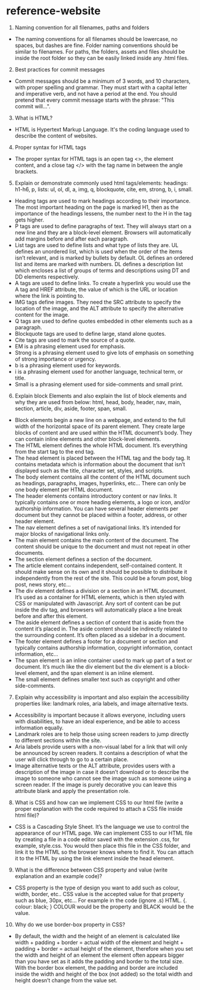 # reference-website
1. Naming convention for all filenames, paths and folders
- The naming conventions for all filenames should be lowercase, no spaces, but dashes are fine. Folder naming conventions should be similar to filenames. For paths, the folders, assets and files should be inside the root folder so they can be easily linked inside any .html files. 
2. Best practices for commit messages
- Commit messages should be a minimum of 3 words, and 10 characters, with proper spelling and grammar. They must start with a capital letter and imperative verb, and not have a period at the end. You should pretend that every commit message starts with the phrase: "This commit will...".
3. What is HTML?
- HTML is Hypertext Markup Language. It's the coding language used to describe the content of websites.
4. Proper syntax for HTML tags
- The proper syntax for HTML tags is an open tag <>, the element content, and a close tag </> with the tag name in between the angle brackets.
5. Explain or demonstrate commonly used html tags/elements:
headings: h1-h6, p, lists: ul, ol, dl, a, img, q, blockquote, cite, em, strong, b, i, small.
- Heading tags are used to mark headings according to their importance. The most important heading on the page is marked H1, then as the importance of the headings lessens, the number next to the H in the tag gets higher. 
- P tags are used to define paragraphs of text. They will always start on a new line and they are a block-level element. Browsers will automatically add margins before and after each paragraph. 
- List tags are used to define lists and what type of lists they are. UL defines an unordered list, which is used when the order of the items isn’t relevant, and is marked by bullets by default. OL defines an ordered list and items are marked with numbers. DL defines a description list which encloses a list of groups of terms and descriptions using DT and DD elements respectively. 
- A tags are used to define links. To create a hyperlink you would use the A tag and HREF attribute, the value of which is the URL or location where the link is pointing to.
- IMG tags define images. They need the SRC attribute to specify the location of the image, and the ALT attribute to specify the alternative content for the image. 
- Q tags are used to define quotes embedded in other elements such as a paragraph.
- Blockquote tags are used to define large, stand alone quotes.
- Cite tags are used to mark the source of a quote. 
- EM is a phrasing element used for emphasis.
- Strong is a phrasing element used to give lots of emphasis on something of strong importance or urgency.
- b is a phrasing element used for keywords. 
- i is a phrasing element used for another language, technical term, or title.
- Small is a phrasing element used for side-comments and small print.
6. Explain block Elements and also explain the list of block elements and why they are used from below:
html, head, body, header, nav, main, section, article, div, aside, footer, span, small.
- Block elements begin a new line on a webpage, and extend to the full width of the horizontal space of its parent element. They create large blocks of content and are used within the HTML document’s body. They can contain inline elements and other block-level elements. 
- The HTML element defines the whole HTML document. It’s everything from the start tag to the end tag.
- The head element is placed between the HTML tag and the body tag. It contains metadata which is information about the document that isn’t displayed such as the title, character set, styles, and scripts.
- The body element contains all the content of the HTML document such as headings, paragraphs, images, hyperlinks, etc… There can only be one body element per HTML document. 
- The header elements contains introductory content or nav links. It typically contains one or more heading elements, a logo or icon, and/or authorship information. You can have several header elements per document but they cannot be placed within a footer, address, or other header element. 
- The nav element defines a set of navigational links. It’s intended for major blocks of navigational links only. 
- The main element contains the main content of the document. The content should be unique to the document and must not repeat in other documents.
- The section element defines a section of the document. 
- The article element contains independent, self-contained content. It should make sense on its own and it should be possible to distribute it independently from the rest of the site. This could be a forum post, blog post, news story, etc… 
- The div element defines a division or a section in an HTML document. It’s used as  a container for HTML elements, which is then styled with CSS or manipulated with Javascript. Any sort of content can be put inside the div tag, and browsers will automatically place a line break before and after this element. 
- The aside element defines a section of content that is aside from the content it’s placed in. The aside content should be indirectly related to the surrounding content. It’s often placed as a sidebar in a document. 
- The footer element defines a footer for a document or section and typically contains authorship information, copyright information, contact information, etc…
- The span element is an inline container used to mark up part of a text or document. It’s much like the div element but the div element is a block-level element, and the span element is an inline element. 
- The small element defines smaller text such as copyright and other side-comments. 
7. Explain why accessibility is important and also explain the accessibility properties like: landmark roles, aria labels, and image alternative texts. 
- Accessibility is important because it allows everyone, including users with disabilities, to have an ideal experience, and be able to access information equally. 
- Landmark roles are to help those using screen readers to jump directly to different sections within the site. 
- Aria labels provide users with a non-visual label for a link that will only be announced by screen readers. It contains a description of what the user will click through to go to a certain place. 
- Image alternative texts or the ALT attribute, provides users with a description of the image in case it doesn’t download or to describe the image to someone who cannot see the image such as someone using a screen reader. If the image is purely decorative you can leave this attribute blank and apply the presentation role.
8. What is CSS and how can we implement CSS to our html file (write a proper explanation with the code required to attach a CSS file inside html file)?
- CSS is a Cascading Style Sheet. It’s the language we use to control the appearance of our HTML page. We can implement CSS to our HTML file by creating a file in a code editor saved with the extension .css, for example, style.css. You would then place this file in the CSS folder, and link it to the HTML so the browser knows where to find it. You can attach it to the HTML by using the link element inside the head element. 
9. What is the difference between CSS property and value (write explanation and an example code)?
- CSS property is the type of design you want to add such as colour, width, border, etc.. CSS value is the accepted value for that property such as blue, 30px, etc… For example in the code (ignore .s)
HTML. {.
 colour: black;
} COLOUR would be the property and BLACK would be the value. 
10. Why do we use border-box property in CSS?
- By default, the width and the height of an element is calculated like width + padding + border = actual width of the element and height + padding + border = actual height of the element, therefore when you set the width and height of an element the element often appears bigger than you have set as it adds the padding and border to the total size. With the border box element, the padding and border are included inside the width and height of the box (not added) so the total width and height doesn’t change from the value set.